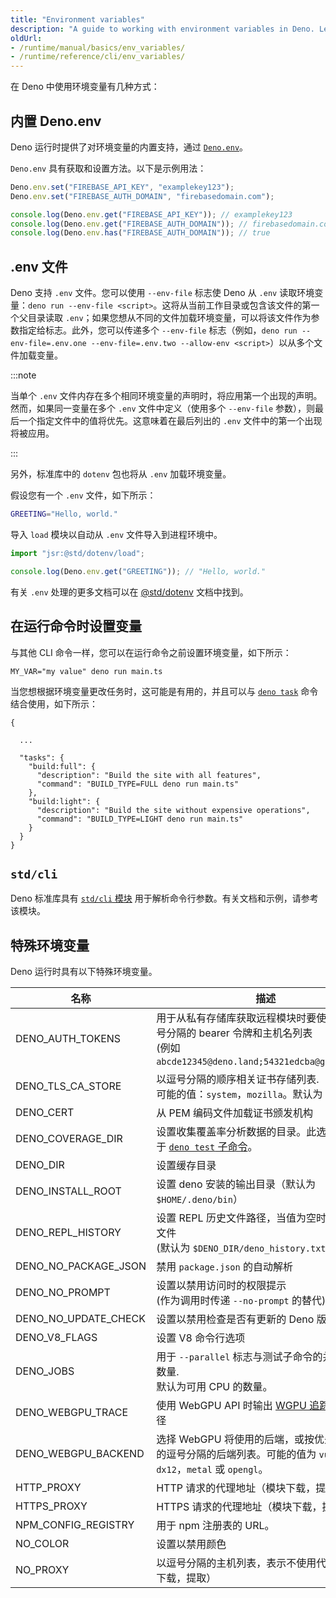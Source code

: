 ```yaml
---
title: "Environment variables"
description: "A guide to working with environment variables in Deno. Learn about Deno.env API, .env file support, CLI configuration, and special environment variables that control Deno's behavior."
oldUrl:
- /runtime/manual/basics/env_variables/
- /runtime/reference/cli/env_variables/
---
```


在 Deno 中使用环境变量有几种方式：

## 内置 Deno.env

Deno 运行时提供了对环境变量的内置支持，通过
[`Deno.env`](https://docs.deno.com/api/deno/~/Deno.env)。

`Deno.env` 具有获取和设置方法。以下是示例用法：

```ts
Deno.env.set("FIREBASE_API_KEY", "examplekey123");
Deno.env.set("FIREBASE_AUTH_DOMAIN", "firebasedomain.com");

console.log(Deno.env.get("FIREBASE_API_KEY")); // examplekey123
console.log(Deno.env.get("FIREBASE_AUTH_DOMAIN")); // firebasedomain.com
console.log(Deno.env.has("FIREBASE_AUTH_DOMAIN")); // true
```

## .env 文件

Deno 支持 `.env` 文件。您可以使用 `--env-file` 标志使 Deno 从 `.env` 读取环境变量：`deno run --env-file <script>`。这将从当前工作目录或包含该文件的第一个父目录读取 `.env`；如果您想从不同的文件加载环境变量，可以将该文件作为参数指定给标志。此外，您可以传递多个 `--env-file` 标志（例如，`deno run --env-file=.env.one --env-file=.env.two --allow-env <script>`）以从多个文件加载变量。

:::note

当单个 `.env` 文件内存在多个相同环境变量的声明时，将应用第一个出现的声明。然而，如果同一变量在多个 `.env` 文件中定义（使用多个 `--env-file` 参数），则最后一个指定文件中的值将优先。这意味着在最后列出的 `.env` 文件中的第一个出现将被应用。

:::

另外，标准库中的 `dotenv` 包也将从 `.env` 加载环境变量。

假设您有一个 `.env` 文件，如下所示：

```sh
GREETING="Hello, world."
```

导入 `load` 模块以自动从 `.env` 文件导入到进程环境中。

```ts
import "jsr:@std/dotenv/load";

console.log(Deno.env.get("GREETING")); // "Hello, world."
```

有关 `.env` 处理的更多文档可以在
[@std/dotenv](https://jsr.io/@std/dotenv/doc) 文档中找到。

## 在运行命令时设置变量

与其他 CLI 命令一样，您可以在运行命令之前设置环境变量，如下所示：

```shell
MY_VAR="my value" deno run main.ts
```

当您想根据环境变量更改任务时，这可能是有用的，并且可以与
[`deno task`](/runtime/reference/cli/task/) 命令结合使用，如下所示：

```jsonc title="deno.json"
{

  ...
  
  "tasks": {
    "build:full": {
      "description": "Build the site with all features",
      "command": "BUILD_TYPE=FULL deno run main.ts"
    },
    "build:light": {
      "description": "Build the site without expensive operations",
      "command": "BUILD_TYPE=LIGHT deno run main.ts"
    }
  }
}
```

## `std/cli`

Deno 标准库具有 [`std/cli` 模块](https://jsr.io/@std/cli) 用于解析命令行参数。有关文档和示例，请参考该模块。

## 特殊环境变量

Deno 运行时具有以下特殊环境变量。

| 名称                 | 描述                                                                                                                                                                       |
| -------------------- | -------------------------------------------------------------------------------------------------------------------------------------------------------------------------- |
| DENO_AUTH_TOKENS     | 用于从私有存储库获取远程模块时要使用的以分号分隔的 bearer 令牌和主机名列表<br />(例如 `abcde12345@deno.land;54321edcba@github.com`) |
| DENO_TLS_CA_STORE    | 以逗号分隔的顺序相关证书存储列表.<br />可能的值：`system`，`mozilla`。默认为 `mozilla`。                                                                                     |
| DENO_CERT            | 从 PEM 编码文件加载证书颁发机构                                                                                                                                      |
| DENO_COVERAGE_DIR    | 设置收集覆盖率分析数据的目录。此选项仅适用于 [`deno test` 子命令](/runtime/reference/cli/test/)。                                        |
| DENO_DIR             | 设置缓存目录                                                                                                                                                           |
| DENO_INSTALL_ROOT    | 设置 deno 安装的输出目录（默认为 `$HOME/.deno/bin`）                                                                                                               |
| DENO_REPL_HISTORY    | 设置 REPL 历史文件路径，当值为空时禁用历史文件<br />(默认为 `$DENO_DIR/deno_history.txt`)                                                                         |
| DENO_NO_PACKAGE_JSON | 禁用 `package.json` 的自动解析                                                                                                                                     |
| DENO_NO_PROMPT       | 设置以禁用访问时的权限提示<br />(作为调用时传递 `--no-prompt` 的替代)                                                                                             |
| DENO_NO_UPDATE_CHECK | 设置以禁用检查是否有更新的 Deno 版本                                                                                                                                |
| DENO_V8_FLAGS        | 设置 V8 命令行选项                                                                                                                                                    |
| DENO_JOBS            | 用于 `--parallel` 标志与测试子命令的并行工作者数量.<br />默认为可用 CPU 的数量。                                                                                        |
| DENO_WEBGPU_TRACE    | 使用 WebGPU API 时输出 [WGPU 追踪](https://github.com/gfx-rs/wgpu/pull/619) 的目录路径                                                                                 |
| DENO_WEBGPU_BACKEND  | 选择 WebGPU 将使用的后端，或按优先顺序列出的逗号分隔的后端列表。可能的值为 `vulkan`，`dx12`，`metal` 或 `opengl`。                                                   |
| HTTP_PROXY           | HTTP 请求的代理地址（模块下载，提取）                                                                                                                                  |
| HTTPS_PROXY          | HTTPS 请求的代理地址（模块下载，提取）                                                                                                                                 |
| NPM_CONFIG_REGISTRY  | 用于 npm 注册表的 URL。                                                                                                                                                 |
| NO_COLOR             | 设置以禁用颜色                                                                                                                                                         |
| NO_PROXY             | 以逗号分隔的主机列表，表示不使用代理（模块下载，提取）                                                                                                                 |